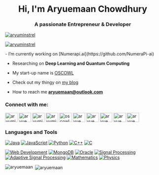 <h1 align="center">Hi, I'm Aryuemaan Chowdhury</h1>
<h3 align="center">A passionate Entrepreneur & Developer</h3>



<p align="left"> <a href="https://twitter.com/aryuminstrel" target="blank"><img src="https://img.shields.io/twitter/follow/aryuminstrel?logo=twitter&style=for-the-badge" alt="aryuminstrel" /></a> </p>
<p align="left"> <a href="[https://twitter.com/aryuminstrel](https://aryuminstrel.blogspot.com/)"target="blank"><img src="https://img.shields.io/twitter/follow/aryuminstrel?logo=blogger&style=for-the-badge" alt="aryuminstrel" /></a> </p>
- I’m currently working on [Numerapi.ai](https://github.com/NumeraPi-ai)

- Researching on **Deep Learning and Quantum Computing**
- My start-up name is [OSCOWL](www.oscowl.in)

- Check out my thingy on [my blog](https://aryuminstrel.blogspot.com/)

- How to reach me **aryuemaan@outlook.com**

<h3 align="left">Connect with me:</h3>
<p align="left">
<a href="https://twitter.com/aryuminstrel" target="blank"><img align="center" src="https://raw.githubusercontent.com/rahuldkjain/github-profile-readme-generator/master/src/images/icons/Social/twitter.svg" alt="aryuminstrel" height="30" width="40" /></a>
<a href="https://linkedin.com/in/aryuemaanchowdhury" target="blank"><img align="center" src="https://raw.githubusercontent.com/rahuldkjain/github-profile-readme-generator/master/src/images/icons/Social/linked-in-alt.svg" alt="aryuemaanchowdhury" height="30" width="40" /></a>
<a href="https://fb.com/aryuminstrel" target="blank"><img align="center" src="https://raw.githubusercontent.com/rahuldkjain/github-profile-readme-generator/master/src/images/icons/Social/facebook.svg" alt="aryuminstrel" height="30" width="40" /></a>
<a href="https://instagram.com/aryuminstrel14" target="blank"><img align="center" src="https://raw.githubusercontent.com/rahuldkjain/github-profile-readme-generator/master/src/images/icons/Social/instagram.svg" alt="aryuminstrel14" height="30" width="40" /></a>
<a href="https://www.youtube.com/c/oscowl" target="blank"><img align="center" src="https://raw.githubusercontent.com/rahuldkjain/github-profile-readme-generator/master/src/images/icons/Social/youtube.svg" alt="oscowl" height="30" width="40" /></a>
<a href="https://www.codechef.com/users/aryuemaancho" target="blank"><img align="center" src="https://cdn.jsdelivr.net/npm/simple-icons@3.1.0/icons/codechef.svg" alt="aryuemaancho" height="30" width="40" /></a>
<a href="https://www.hackerrank.com/aryuemaan" target="blank"><img align="center" src="https://raw.githubusercontent.com/rahuldkjain/github-profile-readme-generator/master/src/images/icons/Social/hackerrank.svg" alt="aryuemaan" height="30" width="40" /></a>
<a href="https://codeforces.com/profile/aryuemaan" target="blank"><img align="center" src="https://raw.githubusercontent.com/rahuldkjain/github-profile-readme-generator/master/src/images/icons/Social/codeforces.svg" alt="aryuemaan" height="30" width="40" /></a>
<a href="https://www.leetcode.com/aryuemaanchowdhury" target="blank"><img align="center" src="https://raw.githubusercontent.com/rahuldkjain/github-profile-readme-generator/master/src/images/icons/Social/leet-code.svg" alt="aryuemaanchowdhury" height="30" width="40" /></a>
<a href="https://www.hackerearth.com/aryuemaancho" target="blank"><img align="center" src="https://raw.githubusercontent.com/rahuldkjain/github-profile-readme-generator/master/src/images/icons/Social/hackerearth.svg" alt="aryuemaancho" height="30" width="40" /></a>
</p>

### Languages and Tools

[![Java](https://img.shields.io/badge/Java-007396?style=for-the-badge&logo=java&logoColor=white)](https://www.java.com/)
[![JavaScript](https://img.shields.io/badge/JavaScript-F7DF1E?style=for-the-badge&logo=javascript&logoColor=black)](https://developer.mozilla.org/en-US/docs/Web/JavaScript)
[![Python](https://img.shields.io/badge/Python-3776AB?style=for-the-badge&logo=python&logoColor=white)](https://www.python.org/)
[![C++](https://img.shields.io/badge/C++-00599C?style=for-the-badge&logo=c%2B%2B&logoColor=white)](https://isocpp.org/)
[![C](https://img.shields.io/badge/C-00599C?style=for-the-badge&logo=c&logoColor=white)](https://en.wikipedia.org/wiki/C_(programming_language))

[![Web Development](https://img.shields.io/badge/Web%20Development-1572B6?style=for-the-badge)](https://developer.mozilla.org/en-US/docs/Web)
[![MongoDB](https://img.shields.io/badge/MongoDB-47A248?style=for-the-badge&logo=mongodb&logoColor=white)](https://www.mongodb.com/)
[![Oracle](https://img.shields.io/badge/Oracle-F80000?style=for-the-badge&logo=oracle&logoColor=white)](https://www.oracle.com/database/)
[![Signal Processing](https://img.shields.io/badge/Signal%20Processing-0096D8?style=for-the-badge)](https://en.wikipedia.org/wiki/Signal_processing)
[![Adaptive Signal Processing](https://img.shields.io/badge/Adaptive%20Signal%20Processing-FF5733?style=for-the-badge)](https://en.wikipedia.org/wiki/Adaptive_signal_processing)
[![Mathematics](https://img.shields.io/badge/Mathematics-1A1A1D?style=for-the-badge)](https://en.wikipedia.org/wiki/Mathematics)
[![Physics](https://img.shields.io/badge/Physics-430098?style=for-the-badge)](https://en.wikipedia.org/wiki/Physics)


<p><img align="left" src="https://github-readme-stats.vercel.app/api/top-langs?username=aryuemaan&show_icons=true&locale=en&layout=compact" alt="aryuemaan" /></p>

<p>&nbsp;<img align="center" src="https://github-readme-stats.vercel.app/api?username=aryuemaan&show_icons=true&locale=en" alt="aryuemaan" /></p>

